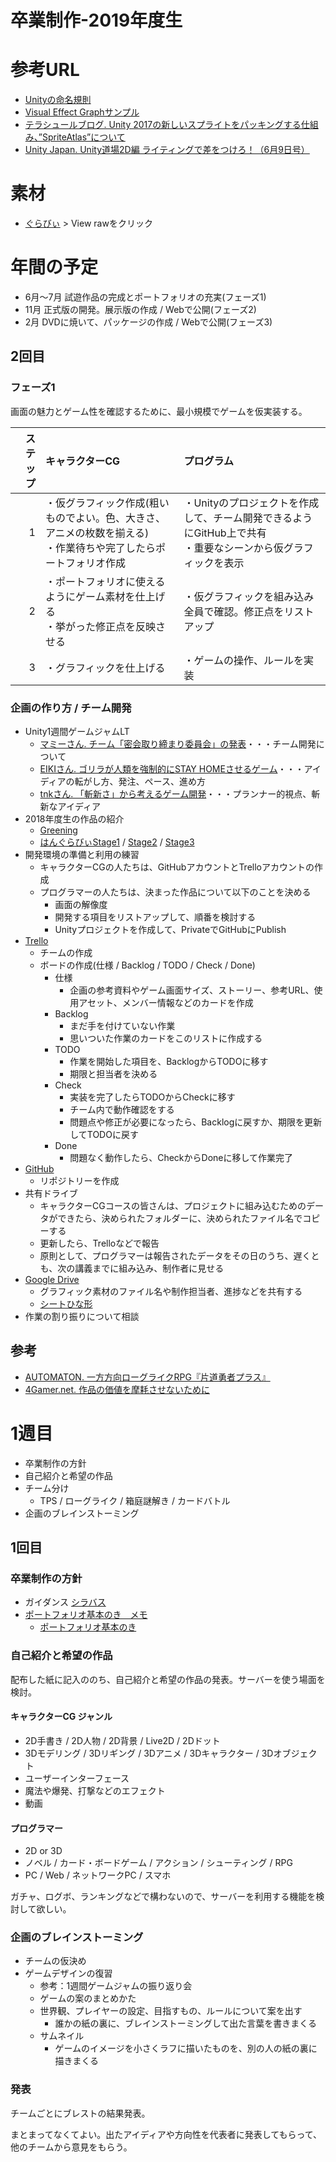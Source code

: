 # 卒業制作-2019年度生

# 参考URL
- [Unityの命名規則](http://am1tanaka.hatenablog.com/entry/2019/12/06/101055)
- [Visual Effect Graphサンプル](https://blogs.unity3d.com/jp/?s=visual+effect+graph+sample)
- [テラシュールブログ. Unity 2017の新しいスプライトをパッキングする仕組み、”SpriteAtlas”について](http://tsubakit1.hateblo.jp/entry/2017/05/04/233000)
- [Unity Japan. Unity道場2D編 ライティングで差をつけろ！（6月9日号）](https://youtu.be/Km_4NQPk59s)

# 素材
- [ぐらびぃ](Resources/Graviy.unitypackage) > View rawをクリック

# 年間の予定
- 6月～7月 試遊作品の完成とポートフォリオの充実(フェーズ1)
- 11月 正式版の開発。展示版の作成 / Webで公開(フェーズ2)
- 2月 DVDに焼いて、パッケージの作成 / Webで公開(フェーズ3)

## 2回目

### フェーズ1
画面の魅力とゲーム性を確認するために、最小規模でゲームを仮実装する。

|ステップ|キャラクターCG|プログラム|
|-:|:-|:-|
|1|・仮グラフィック作成(粗いものでよい。色、大きさ、アニメの枚数を揃える)<br>・作業待ちや完了したらポートフォリオ作成|・Unityのプロジェクトを作成して、チーム開発できるようにGitHub上で共有<br>・重要なシーンから仮グラフィックを表示|
|2|・ポートフォリオに使えるようにゲーム素材を仕上げる<br>・挙がった修正点を反映させる|・仮グラフィックを組み込み全員で確認。修正点をリストアップ|
|3|・グラフィックを仕上げる|・ゲームの操作、ルールを実装|


### 企画の作り方 / チーム開発
- Unity1週間ゲームジャムLT
  - [マミーさん. チーム「密会取り締まり委員会」の発表](https://youtu.be/-qWwYVWgczA?t=6093)・・・チーム開発について
  - [EIKIさん. ゴリラが人類を強制的にSTAY HOMEさせるゲーム](https://youtu.be/-qWwYVWgczA?t=6719)・・・アイディアの転がし方、発注、ペース、進め方
  - [tnkさん. 「斬新さ」から考えるゲーム開発](https://youtu.be/-qWwYVWgczA?t=3002)・・・プランナー的視点、斬新なアイディア
- 2018年度生の作品の紹介
  - [Greening](https://youtu.be/YIH_g-8d4dU)
  - [はんぐらびぃStage1](https://www.youtube.com/watch?v=m1n--Ws1IyA) / [Stage2](https://youtu.be/MbufuWRoShQ) / [Stage3](https://youtu.be/dDulxJgI45o)
- 開発環境の準備と利用の練習
  - キャラクターCGの人たちは、GitHubアカウントとTrelloアカウントの作成
  - プログラマーの人たちは、決まった作品について以下のことを決める
    - 画面の解像度
    - 開発する項目をリストアップして、順番を検討する
    - Unityプロジェクトを作成して、PrivateでGitHubにPublish
- [Trello](https://trello.com)
  - チームの作成
  - ボードの作成(仕様 / Backlog / TODO / Check / Done)
    - 仕様
      - 企画の参考資料やゲーム画面サイズ、ストーリー、参考URL、使用アセット、メンバー情報などのカードを作成
    - Backlog
      - まだ手を付けていない作業
      - 思いついた作業のカードをこのリストに作成する
    - TODO
      - 作業を開始した項目を、BacklogからTODOに移す
      - 期限と担当者を決める
    - Check
      - 実装を完了したらTODOからCheckに移す
      - チーム内で動作確認をする
      - 問題点や修正が必要になったら、Backlogに戻すか、期限を更新してTODOに戻す
    - Done
      - 問題なく動作したら、CheckからDoneに移して作業完了
- [GitHub](https://github.com)
  - リポジトリーを作成
- 共有ドライブ
  - キャラクターCGコースの皆さんは、プロジェクトに組み込むためのデータができたら、決められたフォルダーに、決められたファイル名でコピーする
  - 更新したら、Trelloなどで報告
  - 原則として、プログラマーは報告されたデータをその日のうち、遅くとも、次の講義までに組み込み、制作者に見せる
- [Google Drive](https://drive.google.com/drive/)
  - グラフィック素材のファイル名や制作担当者、進捗などを共有する
  - [シートひな形](https://docs.google.com/spreadsheets/d/1MV--pg9RYgMXMCftDIoX7AJAxXn95eMiCc0f8-SL5U8/)
- 作業の割り振りについて相談


## 参考
- [AUTOMATON. 一方方向ローグライクRPG『片道勇者プラス』](https://automaton-media.com/articles/newsjp/20200607-126557/)
- [4Gamer.net. 作品の価値を摩耗させないために](https://www.4gamer.net/games/223/G022384/20160826078/)

# 1週目
- 卒業制作の方針
- 自己紹介と希望の作品
- チーム分け
  - TPS / ローグライク / 箱庭謎解き / カードバトル
- 企画のブレインストーミング

## 1回目
### 卒業制作の方針
- ガイダンス [シラバス](https://1drv.ms/x/s!Anf4PowESFUjg_to0KzjF6rMyHSnRQ?e=8VnPAU)
- [ポートフォリオ基本のき　メモ](https://docs.google.com/document/d/10oJlWgdlyhmemeEHsd87exYVEapaZo3ePxTKDKSICBc/)
  - [ポートフォリオ基本のき](https://cgworld.jp/special/entrylive-online/vol1/channel/104/)


### 自己紹介と希望の作品
配布した紙に記入ののち、自己紹介と希望の作品の発表。サーバーを使う場面を検討。

#### キャラクターCG ジャンル
- 2D手書き / 2D人物 / 2D背景 / Live2D / 2Dドット
- 3Dモデリング / 3Dリギング / 3Dアニメ / 3Dキャラクター / 3Dオブジェクト
- ユーザーインターフェース
- 魔法や爆発、打撃などのエフェクト
- 動画


#### プログラマー
- 2D or 3D
- ノベル / カード・ボードゲーム / アクション / シューティング / RPG
- PC / Web / ネットワークPC / スマホ

ガチャ、ログボ、ランキングなどで構わないので、サーバーを利用する機能を検討して欲しい。

### 企画のブレインストーミング
- チームの仮決め
- ゲームデザインの復習
  - 参考：1週間ゲームジャムの振り返り会
  - ゲームの案のまとめかた
  - 世界観、プレイヤーの設定、目指すもの、ルールについて案を出す
    - 誰かの紙の裏に、ブレインストーミングして出た言葉を書きまくる
  - サムネイル
    - ゲームのイメージを小さくラフに描いたものを、別の人の紙の裏に描きまくる

### 発表
チームごとにブレストの結果発表。

まとまってなくてよい。出たアイディアや方向性を代表者に発表してもらって、他のチームから意見をもらう。
